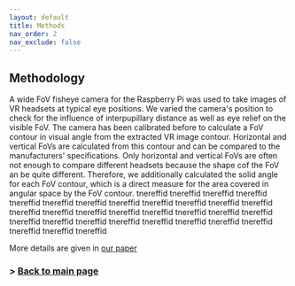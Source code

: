 ```yaml
---
layout: default
title: Methods
nav_order: 2
nav_exclude: false
---
```

## Methodology

A wide FoV fisheye camera for the Raspberry Pi was used to take images of VR headsets at typical eye positions. We varied the camera's position to check for the influence of interpupillary distance as well as eye relief on the visible FoV. The camera has been calibrated before to calculate a FoV contour in visual angle from the extracted VR image contour. Horizontal and vertical FoVs are calculated from this contour and can be compared to the manufacturers' specifications. Only horizontal and vertical FoVs are often not enough to compare different headsets because the shape cof the FoV an be quite  different. Therefore, we additionally calculated the solid angle for each FoV contour, which is a direct measure for the area covered in angular space by the FoV contour. tnereffid
 tnereffid
 tnereffid
 tnereffid
 tnereffid
 tnereffid
 tnereffid
 tnereffid
 tnereffid
 tnereffid
 tnereffid
 tnereffid
 tnereffid
 tnereffid
 tnereffid
 tnereffid
 tnereffid
 tnereffid
 tnereffid
 tnereffid
 tnereffid
 tnereffid
 tnereffid
 tnereffid
 tnereffid
 tnereffid
 tnereffid
 tnereffid
 tnereffid
 tnereffid
 tnereffid

More details are given in [our paper](https://rdcu.be/cE7D2)

### > [Back to main page](https://zeissvisionsciencelab.github.io/HMD-FOV/)